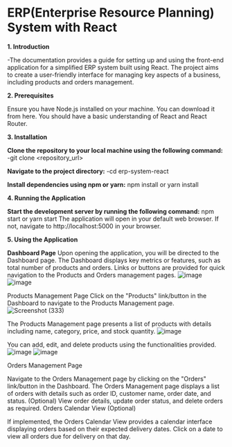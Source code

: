 # ERP(Enterprise Resource Planning) System with React

**1. Introduction**

-The documentation provides a guide for setting up and using the front-end application for a simplified ERP system built using React. The project aims to create a user-friendly interface for managing key aspects of a business, including products and orders management.

**2. Prerequisites**

Ensure you have Node.js installed on your machine. You can download it from here.
You should have a basic understanding of React and React Router.

**3. Installation**

**Clone the repository to your local machine using the following command:**
-git clone <repository_url>

**Navigate to the project directory:**
-cd erp-system-react

**Install dependencies using npm or yarn:**
npm install
or
yarn install

**4. Running the Application**

**Start the development server by running the following command:**
npm start
or
yarn start
The application will open in your default web browser. If not, navigate to http://localhost:5000 in your browser.

**5. Using the Application**

**Dashboard Page**
Upon opening the application, you will be directed to the Dashboard page.
The Dashboard displays key metrics or features, such as total number of products and orders.
Links or buttons are provided for quick navigation to the Products and Orders management pages.
![image](https://github.com/PratyayRaj/Pratyay_ERP/assets/109647311/d50b5cee-b1cc-41e3-a998-1acf6b28e124)
![image](https://github.com/PratyayRaj/Pratyay_ERP/assets/109647311/86948b1a-9134-417c-a15d-e9c610064f4b)

Products Management Page
Click on the "Products" link/button in the Dashboard to navigate to the Products Management page.
![Screenshot (333)](https://github.com/PratyayRaj/Pratyay_ERP/assets/109647311/07d9ff9d-43c4-47f8-8287-1b3a5f366a12)

The Products Management page presents a list of products with details including name, category, price, and stock quantity.
![image](https://github.com/PratyayRaj/Pratyay_ERP/assets/109647311/7b1352de-f841-43e4-ab14-f4dff0503b8c)

You can add, edit, and delete products using the functionalities provided.
![image](https://github.com/PratyayRaj/Pratyay_ERP/assets/109647311/b8a1adb7-367c-4cf6-8368-1564fb0ea3f9)  ![image](https://github.com/PratyayRaj/Pratyay_ERP/assets/109647311/e31a0b1c-0653-4ef6-a308-9bf29ee439d5)



Orders Management Page

Navigate to the Orders Management page by clicking on the "Orders" link/button in the Dashboard.
The Orders Management page displays a list of orders with details such as order ID, customer name, order date, and status.
(Optional) View order details, update order status, and delete orders as required.
Orders Calendar View (Optional)

If implemented, the Orders Calendar View provides a calendar interface displaying orders based on their expected delivery dates.
Click on a date to view all orders due for delivery on that day.
